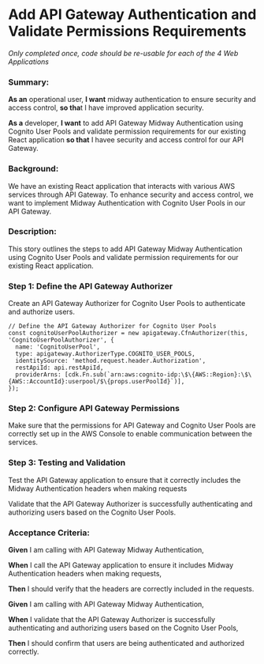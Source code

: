 # Add API Gateway Authentication and Validate Permissions Requirements
*Only completed once, code should be re-usable for each of the 4 Web Applications*

### **Summary**:

**As an** operational user, **I want** midway authentication to ensure security and access control, **so tha**t I have improved application security.

**As a** developer, **I want** to add API Gateway Midway Authentication using Cognito User Pools and validate permission requirements for our existing React application **so that** I havee security and access control for our API Gateway.

### **Background:**

We have an existing React application that interacts with various AWS services through API Gateway. To enhance security and access control, we want to implement Midway Authentication with Cognito User Pools in our API Gateway.

### **Description:**

This story outlines the steps to add API Gateway Midway Authentication using Cognito User Pools and validate permission requirements for our existing React application.

### **Step 1: Define the API Gateway Authorizer**

Create an API Gateway Authorizer for Cognito User Pools to authenticate and authorize users.

```
// Define the API Gateway Authorizer for Cognito User Pools
const cognitoUserPoolAuthorizer = new apigateway.CfnAuthorizer(this, 'CognitoUserPoolAuthorizer', {
  name: 'CognitoUserPool',
  type: apigateway.AuthorizerType.COGNITO_USER_POOLS,
  identitySource: 'method.request.header.Authorization',
  restApiId: api.restApiId,
  providerArns: [cdk.Fn.sub(`arn:aws:cognito-idp:\$\{AWS::Region}:\$\{AWS::AccountId}:userpool/$\{props.userPoolId}`)],
});
```

### **Step 2: Configure API Gateway Permissions**

Make sure that the permissions for API Gateway and Cognito User Pools are correctly set up in the AWS Console to enable communication between the services.

### **Step 3: Testing and Validation**

Test the API Gateway application to ensure that it correctly includes the Midway Authentication headers when making requests

Validate that the API Gateway Authorizer is successfully authenticating and authorizing users based on the Cognito User Pools.

### **Acceptance Criteria**:

**Given** I am calling with API Gateway Midway Authentication,

**When** I call the API Gateway application to ensure it includes Midway Authentication headers when making requests,

**Then** I should verify that the headers are correctly included in the requests.

**Given** I am calling with API Gateway Midway Authentication,

**When** I validate that the API Gateway Authorizer is successfully authenticating and authorizing users based on the Cognito User Pools,

**Then** I should confirm that users are being authenticated and authorized correctly.
